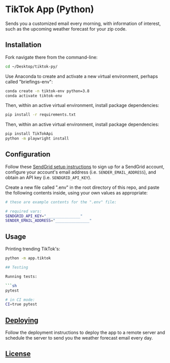 # TikTok App (Python)

Sends you a customized email every morning, with information of interest, such as the upcoming weather forecast for your zip code.



## Installation

Fork navigate there from the command-line:

```sh
cd ~/Desktop/tiktok-py/
```

Use Anaconda to create and activate a new virtual environment, perhaps called "briefings-env":

```sh
conda create -n tiktok-env python=3.8
conda activate tiktok-env
```

Then, within an active virtual environment, install package dependencies:

```sh
pip install -r requirements.txt
```

Then, within an active virtual environment, install package dependencies:

```sh
pip install TikTokApi
python -m playwright install
```

## Configuration

Follow these [SendGrid setup instructions](https://github.com/prof-rossetti/intro-to-python/blob/master/notes/python/packages/sendgrid.md#setup) to sign up for a SendGrid account, configure your account's email address (i.e. `SENDER_EMAIL_ADDRESS`), and obtain an API key (i.e. `SENDGRID_API_KEY`).

Create a new file called ".env" in the root directory of this repo, and paste the following contents inside, using your own values as appropriate:

```sh
# these are example contents for the ".env" file:

# required vars:
SENDGRID_API_KEY="_______________"
SENDER_EMAIL_ADDRESS="_______________"


```

## Usage

Printing trending TikTok's:

```sh
python -m app.tiktok

## Testing

Running tests:

```sh
pytest

# in CI mode:
CI=true pytest
```


## [Deploying](/DEPLOYING.md)

Follow the deployment instructions to deploy the app to a remote server and schedule the server to send you the weather forecast email every day.

## [License](/LICENSE.md)
